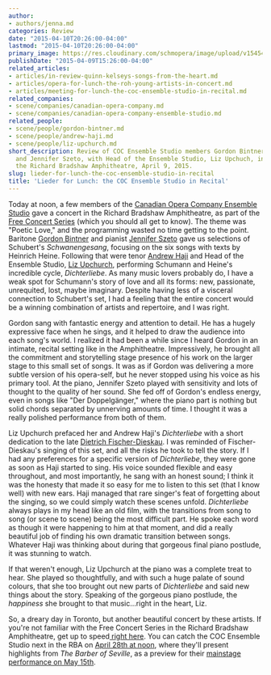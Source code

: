 ```yaml
---
author:
- authors/jenna.md
categories: Review
date: "2015-04-10T20:26:00-04:00"
lastmod: "2015-04-10T20:26:00-04:00"
primary_image: https://res.cloudinary.com/schmopera/image/upload/v1545409169/media/webhook-uploads/1428711874026/IMG_20150409_115917.jpg.jpg
publishDate: "2015-04-09T15:26:00-04:00"
related_articles:
- articles/in-review-quinn-kelseys-songs-from-the-heart.md
- articles/opera-for-lunch-the-roh-young-artists-in-concert.md
- articles/meeting-for-lunch-the-coc-ensemble-studio-in-recital.md
related_companies:
- scene/companies/canadian-opera-company.md
- scene/companies/canadian-opera-company-ensemble-studio.md
related_people:
- scene/people/gordon-bintner.md
- scene/people/andrew-haji.md
- scene/people/liz-upchurch.md
short_description: Review of COC Ensemble Studio members Gordon Bintner, Andrew Haji,
  and Jennifer Szeto, with Head of the Ensemble Studio, Liz Upchuch, in recital at
  the Richard Bradshaw Amphitheatre, April 9, 2015.
slug: lieder-for-lunch-the-coc-ensemble-studio-in-recital
title: 'Lieder for Lunch: the COC Ensemble Studio in Recital'
---
```


<p>
	Today at noon, a few members of the <a href="http://www.coc.ca/AboutTheCOC/CompanyMembers/EnsembleStudio.aspx" target="_blank" data-mce-href="http://www.coc.ca/AboutTheCOC/CompanyMembers/EnsembleStudio.aspx">Canadian Opera Company Ensemble Studio</a> gave a concert in the Richard Bradshaw Amphitheatre, as part of the <a href="http://www.coc.ca/PerformancesAndTickets/FreeConcertSeries.aspx" target="_blank" data-mce-href="http://www.coc.ca/PerformancesAndTickets/FreeConcertSeries.aspx">Free Concert Series</a> (which you should all get to know). The theme was "Poetic Love," and the programming wasted no time getting to the point. Baritone <a href="http://www.ariamanagement.com/en/nos-artistes/gordon-bintner-w/" target="_blank" data-mce-href="http://www.ariamanagement.com/en/nos-artistes/gordon-bintner-w/">Gordon Bintner</a> and pianist <a href="https://twitter.com/szetojenn" target="_blank" data-mce-href="https://twitter.com/szetojenn">Jennifer Szeto</a> gave us selections of Schubert's <em>Schwanengesang</em>, focusing on the six songs with texts by Heinrich Heine. Following that were tenor <a href="http://www.andrewhaji.com/" target="_blank" data-mce-href="http://www.andrewhaji.com/">Andrew Haji</a> and Head of the Ensemble Studio, <a href="http://schmopera.com/how-to-be-a-coach-with-liz-upchurch/" target="_blank" data-mce-href="/how-to-be-a-coach-with-liz-upchurch/">Liz Upchurch</a>, performing Schumann and Heine's incredible cycle, <em>Dichterliebe</em>. As many music lovers probably do, I have a weak spot for Schumann's story of love and all its forms: new, passionate, unrequited, lost, maybe imaginary. Despite having less of a visceral connection to Schubert's set, I had a feeling that the entire concert would be a winning combination of artists and repertoire, and I was right.
</p>
<p>
	Gordon sang with fantastic energy and attention to detail. He has a hugely expressive face when he sings, and it helped to draw the audience into each song's world. I realized it had been a while since I heard Gordon in an intimate, recital setting like in the Amphitheatre. Impressively, he brought all the commitment and storytelling stage presence of his work on the larger stage to this small set of songs. It was as if Gordon was delivering a more subtle version of his opera-self, but he never stopped using his voice as his primary tool. At the piano, Jennifer Szeto played with sensitivity and lots of thought to the quality of her sound. She fed off of Gordon's endless energy, even in songs like "Der Doppelgänger," where the piano part is nothing but solid chords separated by unnerving amounts of time. I thought it was a really polished performance from both of them.
</p>
<p>
	Liz Upchurch prefaced her and Andrew Haji's <em>Dichterliebe</em> with a short dedication to the late <a href="http://www.nytimes.com/2012/05/19/arts/music/dietrich-fischer-dieskau-german-baritone-dies-at-86.html" target="_blank" data-mce-href="http://www.nytimes.com/2012/05/19/arts/music/dietrich-fischer-dieskau-german-baritone-dies-at-86.html">Dietrich Fischer-Dieskau</a>. I was reminded of Fischer-Dieskau's singing of this set, and all the risks he took to tell the story. If I had any preferences for a specific version of <em>Dichterliebe</em>, they were gone as soon as Haji started to sing. His voice sounded flexible and easy throughout, and most importantly, he sang with an honest sound; I think it was the honesty that made it so easy for me to listen to this set (that I know well) with new ears. Haji managed that rare singer's feat of forgetting about the singing, so we could simply watch these scenes unfold. <em>Dichterliebe</em> always plays in my head like an old film, with the transitions from song to song (or scene to scene) being the most difficult part. He spoke each word as though it were happening to him at that moment, and did a really beautiful job of finding his own dramatic transition between songs. Whatever Haji was thinking about during that gorgeous final piano postlude, it was stunning to watch.
</p>
<p>
	If that weren't enough, Liz Upchurch at the piano was a complete treat to hear. She played so thoughtfully, and with such a huge palate of sound colours, that she too brought out new parts of <em>Dichterliebe</em> and said new things about the story. Speaking of the gorgeous piano postlude, the <em>happiness</em> she brought to that music...right in the heart, Liz.
</p>
<p>
	So, a dreary day in Toronto, but another beautiful concert by these artists. If you're not familiar with the Free Concert Series in the Richard Bradshaw Amphitheatre, get up to speed<a href="http://www.coc.ca/PerformancesAndTickets/FreeConcertSeries.aspx" target="_blank" data-mce-href="http://www.coc.ca/PerformancesAndTickets/FreeConcertSeries.aspx"> right here</a>. You can catch the COC Ensemble Studio next in the RBA on <a href="http://www.coc.ca/PerformancesAndTickets/FreeConcertSeries/April.aspx" target="_blank" data-mce-href="http://www.coc.ca/PerformancesAndTickets/FreeConcertSeries/April.aspx">April 28th at noon</a>, where they'll present highlights from <em>The Barber of Seville</em>, as a preview for their <a href="http://www.coc.ca/PerformancesAndTickets/1415Season/BarberofSeville/EnsembleStudioPerformance.aspx" target="_blank" data-mce-href="http://www.coc.ca/PerformancesAndTickets/1415Season/BarberofSeville/EnsembleStudioPerformance.aspx">mainstage performance on May 15th</a>.
</p>
